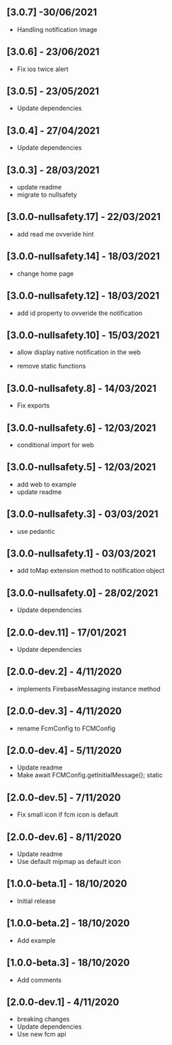 ## [3.0.7] -30/06/2021

* Handling notification image

## [3.0.6] - 23/06/2021

* Fix ios twice alert

## [3.0.5] - 23/05/2021

* Update dependencies

## [3.0.4] - 27/04/2021

* Update dependencies

## [3.0.3] - 28/03/2021

* update readme
* migrate to nullsafety

## [3.0.0-nullsafety.17] - 22/03/2021

* add read me ovveride hint

## [3.0.0-nullsafety.14] - 18/03/2021

* change home page

## [3.0.0-nullsafety.12] - 18/03/2021

* add id property to ovveride the notification

## [3.0.0-nullsafety.10] - 15/03/2021

* allow display native notification in the web

* remove static functions

## [3.0.0-nullsafety.8] - 14/03/2021

* Fix exports

## [3.0.0-nullsafety.6] - 12/03/2021

* conditional import for web

## [3.0.0-nullsafety.5] - 12/03/2021

* add web to example
* update readme

## [3.0.0-nullsafety.3] - 03/03/2021

* use pedantic

## [3.0.0-nullsafety.1] - 03/03/2021

* add toMap extension method to notification object

## [3.0.0-nullsafety.0] - 28/02/2021

* Update dependencies

## [2.0.0-dev.11] - 17/01/2021

* Update dependencies

## [2.0.0-dev.2] - 4/11/2020

* implements FirebaseMessaging instance method

## [2.0.0-dev.3] - 4/11/2020

* rename FcmConfig to FCMConfig 

## [2.0.0-dev.4] - 5/11/2020

* Update readme 
* Make await FCMConfig.getInitialMessage(); static

## [2.0.0-dev.5] - 7/11/2020

* Fix small icon if fcm icon is default

## [2.0.0-dev.6] - 8/11/2020

* Update readme
* Use default mipmap as default icon

## [1.0.0-beta.1] - 18/10/2020

* Initial release

## [1.0.0-beta.2] - 18/10/2020

* Add example

## [1.0.0-beta.3] - 18/10/2020

* Add comments

## [2.0.0-dev.1] - 4/11/2020

* breaking changes
* Update dependencies
* Use new fcm api
